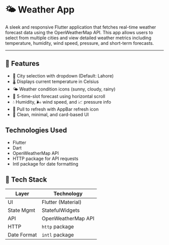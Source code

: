 # 🌤️ Weather App

A sleek and responsive Flutter application that fetches real-time weather forecast data using the OpenWeatherMap API. This app allows users to select from multiple cities and view detailed weather metrics including temperature, humidity, wind speed, pressure, and short-term forecasts.

---

## 📱 Features

- 🌇 City selection with dropdown (Default: Lahore)
- 🌡️ Displays current temperature in Celsius
- 🌤️ Weather condition icons (sunny, cloudy, rainy)
- 📆 5-time-slot forecast using horizontal scroll
- 💧 Humidity, 🌬️ wind speed, and 📈 pressure info
- 🔄 Pull to refresh with AppBar refresh icon
- 💙 Clean, minimal, and card-based UI

## Technologies Used
- Flutter
- Dart
- OpenWeatherMap API
- HTTP package for API requests
- Intl package for date formatting
## 🧠 Tech Stack

| Layer        | Technology           |
|--------------|----------------------|
| UI           | Flutter (Material)   |
| State Mgmt   | StatefulWidgets      |
| API          | OpenWeatherMap API   |
| HTTP         | `http` package       |
| Date Format  | `intl` package       |


